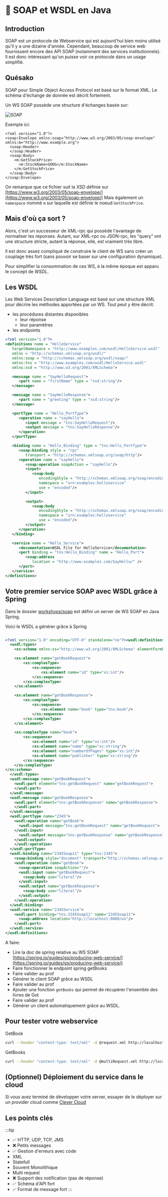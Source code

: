 # :shower: SOAP et WSDL en Java

## Introduction

SOAP est un protocole de Webservice qui est aujourd'hui bien moins utilisé qu'il y a une dizaine d'année.
Cependant, beaucoup de service web fournissent encore des API SOAP (notamment des services institutionnels).
Il est donc intéressant qu'on puisse voir ce protocole dans un usage simplifié.

## Quésako

SOAP pour Simple Object Access Protocol est basé sur le format XML.
Le schéma d'échange de donnée est décrit fortement.

Un WS SOAP possède une structure d'échanges basée sur:

![SOAP](./assets/soap.png)

Exemple ici:

```xml{2,6-8}
<?xml version="1.0"?>
<soap:Envelope xmlns:soap="http://www.w3.org/2003/05/soap-envelope" xmlns:m="http://www.example.org">
  <soap:Header>
  </soap:Header>
  <soap:Body>
    <m:GetStockPrice>
      <m:StockName>GOOG</m:StockName>
    </m:GetStockPrice>
  </soap:Body>
</soap:Envelope>
```

On remarque que ce fichier suit la XSD définie sur [https://www.w3.org/2003/05/soap-envelope/](https://www.w3.org/2003/05/soap-envelope/)
Mais également un `namespace` nommé `m` sur laquelle est définie le noeud `GetStockPrice`.

## Mais d'où ça sort ?

Alors, c'est un successeur de XML-rpc qui possède l'avantage de normaliser les réponses.
Autant, sur XML-rpc ou JSON-rpc, les "query" ont une structure stricte, autant la réponse, elle, est vraiment très libre.

Il est donc assez compliqué de construire le client de WS sans créer un couplage très fort (sans pouvoir se baser sur une configuration dynamique).

Pour simplifier la consommation de ces WS, à la même époque est apparu le concept de _WSDL_.

## Les WSDL

Les Web Services Description Language est basé sur une structure XML pour décrire les méthodes apportées par un WS.
Tout peut y être décrit:

- les procédures distantes disponibles
  - leur réponse
  - leur paramètres
- les endpoints

```xml
<?xml version="1.0"?>
<definitions name = "HelloService"
   targetNamespace = "http://www.examples.com/wsdl/HelloService.wsdl"
   xmlns = "http://schemas.xmlsoap.org/wsdl/"
   xmlns:soap = "http://schemas.xmlsoap.org/wsdl/soap/"
   xmlns:tns = "http://www.examples.com/wsdl/HelloService.wsdl"
   xmlns:xsd = "http://www.w3.org/2001/XMLSchema">

   <message name = "SayHelloRequest">
      <part name = "firstName" type = "xsd:string"/>
   </message>

   <message name = "SayHelloResponse">
      <part name = "greeting" type = "xsd:string"/>
   </message>

   <portType name = "Hello_PortType">
      <operation name = "sayHello">
         <input message = "tns:SayHelloRequest"/>
         <output message = "tns:SayHelloResponse"/>
      </operation>
   </portType>

   <binding name = "Hello_Binding" type = "tns:Hello_PortType">
      <soap:binding style = "rpc"
         transport = "http://schemas.xmlsoap.org/soap/http"/>
      <operation name = "sayHello">
         <soap:operation soapAction = "sayHello"/>
         <input>
            <soap:body
               encodingStyle = "http://schemas.xmlsoap.org/soap/encoding/"
               namespace = "urn:examples:helloservice"
               use = "encoded"/>
         </input>

         <output>
            <soap:body
               encodingStyle = "http://schemas.xmlsoap.org/soap/encoding/"
               namespace = "urn:examples:helloservice"
               use = "encoded"/>
         </output>
      </operation>
   </binding>

   <service name = "Hello_Service">
      <documentation>WSDL File for HelloService</documentation>
      <port binding = "tns:Hello_Binding" name = "Hello_Port">
         <soap:address
            location = "http://www.examples.com/SayHello/" />
      </port>
   </service>
</definitions>
```

## Votre premier service SOAP avec WSDL grâce à Spring

Dans le dossier [workshops/soap](https://github.com/Slashgear/webservices/tree/master/workshops/soap) est défini un server de WS SOAP en Java Spring.

Voici le WSDL a générer grâce à Spring

```xml

<?xml version="1.0" encoding="UTF-8" standalone="no"?><wsdl:definitions xmlns:wsdl="http://schemas.xmlsoap.org/wsdl/" xmlns:sch="http://spring.io/guides/gs-producing-web-service" xmlns:soap="http://schemas.xmlsoap.org/wsdl/soap/" xmlns:tns="http://spring.io/guides/gs-producing-web-service" targetNamespace="http://spring.io/guides/gs-producing-web-service">
  <wsdl:types>
    <xs:schema xmlns:xs="http://www.w3.org/2001/XMLSchema" elementFormDefault="qualified" targetNamespace="http://spring.io/guides/gs-producing-web-service">

    <xs:element name="getBookRequest">
        <xs:complexType>
            <xs:sequence>
                <xs:element name="id" type="xs:int"/>
            </xs:sequence>
        </xs:complexType>
    </xs:element>

    <xs:element name="getBookResponse">
        <xs:complexType>
            <xs:sequence>
                <xs:element name="book" type="tns:book"/>
            </xs:sequence>
        </xs:complexType>
    </xs:element>

    <xs:complexType name="book">
        <xs:sequence>
            <xs:element name="id" type="xs:int"/>
            <xs:element name="name" type="xs:string"/>
            <xs:element name="numberOfPages" type="xs:int"/>
            <xs:element name="publisher" type="xs:string"/>
        </xs:sequence>
    </xs:complexType>
</xs:schema>
  </wsdl:types>
  <wsdl:message name="getBookRequest">
    <wsdl:part element="tns:getBookRequest" name="getBookRequest">
    </wsdl:part>
  </wsdl:message>
  <wsdl:message name="getBookResponse">
    <wsdl:part element="tns:getBookResponse" name="getBookResponse">
    </wsdl:part>
  </wsdl:message>
  <wsdl:portType name="2345">
    <wsdl:operation name="getBook">
      <wsdl:input message="tns:getBookRequest" name="getBookRequest">
    </wsdl:input>
      <wsdl:output message="tns:getBookResponse" name="getBookResponse">
    </wsdl:output>
    </wsdl:operation>
  </wsdl:portType>
  <wsdl:binding name="2345Soap11" type="tns:2345">
    <soap:binding style="document" transport="http://schemas.xmlsoap.org/soap/http"/>
    <wsdl:operation name="getBook">
      <soap:operation soapAction=""/>
      <wsdl:input name="getBookRequest">
        <soap:body use="literal"/>
      </wsdl:input>
      <wsdl:output name="getBookResponse">
        <soap:body use="literal"/>
      </wsdl:output>
    </wsdl:operation>
  </wsdl:binding>
  <wsdl:service name="2345Service">
    <wsdl:port binding="tns:2345Soap11" name="2345Soap11">
      <soap:address location="http://localhost:8080/ws"/>
    </wsdl:port>
  </wsdl:service>
</wsdl:definitions>
```

A faire:

- Lire la doc de spring relative au WS SOAP [https://spring.io/guides/gs/producing-web-service/](https://spring.io/guides/gs/producing-web-service/)
- Faire fonctionner le endpoint spring getBooks
- Faire valider au prof
- Générer le client SOAP grâce au WSDL
- Faire valider au prof
- Ajouter une fonction `getBooks` qui permet de récupérer l'ensemble des livres de Got
- Faire valider au prof
- Générer un client automatiquement grâce au WSDL.

## Pour tester votre webservice

GetBook

```sh
curl --header "content-type: text/xml" -d @request.xml http://localhost:8080/ws
```

GetBooks

```sh
curl --header "content-type: text/xml" -d @multiRequest.xml http://localhost:8080/ws
```

## (Optionnel) Déploiement du service dans le cloud

Si vous avez terminé de développer votre server, essayer de le déployer sur un provider cloud comme [Clever Cloud](https://www.clever-cloud.com/en/)

## Les points clés

:::tip

- :white_check_mark: HTTP, UDP, TCP, JMS
- :x: Petits messages
- :white_check_mark: Gestion d'erreurs avec code
- XML
- Statefull
- Souvent Monolithique
- Multi request
- :x: Support des notification (pas de réponse)
- :white_check_mark: Schéma d'API fort
- :white_check_mark: Format de message fort
  :::
